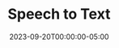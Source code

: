---
layout: ext_single
title: Speech to Text
slug: stt-k
desc: Transcribe speech in real time. Multiple engines supported.
category: audio
date: '2023-09-20T00:00:00-05:00'
permalink: extensions/audio/stt-k
download_url: https://christinak.itch.io/speech-to-text
developer_name: Christina K.
developer_url: https://docs.christinak.ca/
icon_local: stt_icon.png
trailer: https://www.youtube.com/embed/mnBkmQNGU0k
screenshots_local: sttk.png
version: 1.0
sammi_version: 2023.2.2
platform: Any
overview: |
    **Turn your speech into text effortlessly with SAMMI Speech To Text!** 

    #### Supported Engines

    ##### Google Cloud
    Google Cloud's free tier allows you to transcribe 60 minutes of audio **completely free each month**  

    [Pricing Info](https://cloud.google.com/speech-to-text/pricing) / [Supported Languages](https://cloud.google.com/speech-to-text/docs/speech-to-text-supported-languages)  

    ##### OpenAI
    OpenAI provides high-quality speech-to-text capabilities.
    Currently, OpenAI does not provide a free tier. 

    [Pricing Info](https://openai.com/pricing) (under Audio models - Whisper) / [Supported Languages](https://help.openai.com/en/articles/7031512-whisper-api-faq)  

    ##### Microsoft Azure
    Azure's free tier allows you to transcribe 5 hours of audio **completely free each month**.

    [Pricing Info](https://azure.microsoft.com/en-ca/pricing/details/cognitive-services/speech-services/) / [Supported Languages](https://learn.microsoft.com/en-us/azure/ai-services/speech-service/language-support?tabs=stt)  

    #### Features
    ##### Language Selection
    Easily select the language you want to transcribe in, for better transcription accuracy.

    ##### Profanity Filter
    Some engines offer additional features like a profanity filter for cleaner transcriptions.

    ##### Auto Stop
    Configure the extension to automatically stop transcribing when silence is detected.

    ##### Usage Logging
    Keep track of your usage statistics with the built-in logging feature.

    #### Important Note
    - The extension is not intended to be used for live captioning, but rather for one time Speech to Text requests, similar to how 'Ok Google' or 'Hey Alexa' works.
    - The extension works best with Bridge running within OBS dock. I can't guarantee its performance outside OBS. 
    - You'll need a credit card to use any of these services.

    *Icon generated by OpenAI*
setup_url: https://docs.christinak.ca/docs/extensions/speech-to-text#setup
privacy_collect: false
---